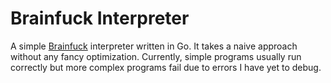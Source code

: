 # Brainfuck Interpreter

A simple [Brainfuck](https://en.wikipedia.org/wiki/Brainfuck) interpreter
written in Go. It takes a naive approach without any fancy optimization.
Currently, simple programs usually run correctly but more complex programs fail
due to errors I have yet to debug.
